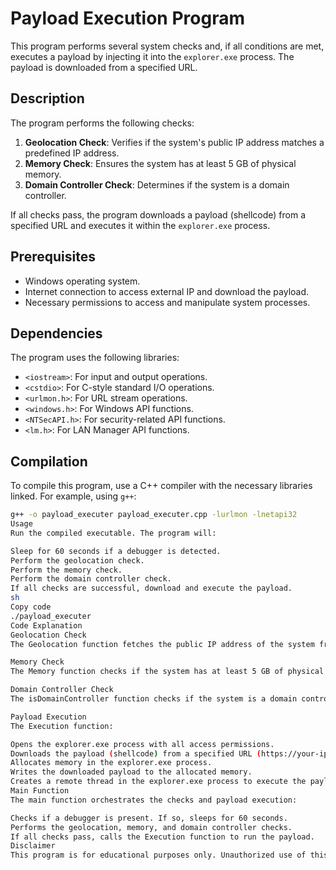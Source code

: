# Payload Execution Program

This program performs several system checks and, if all conditions are met, executes a payload by injecting it into the `explorer.exe` process. The payload is downloaded from a specified URL.

## Description

The program performs the following checks:

1. **Geolocation Check**: Verifies if the system's public IP address matches a predefined IP address.
2. **Memory Check**: Ensures the system has at least 5 GB of physical memory.
3. **Domain Controller Check**: Determines if the system is a domain controller.

If all checks pass, the program downloads a payload (shellcode) from a specified URL and executes it within the `explorer.exe` process.

## Prerequisites

- Windows operating system.
- Internet connection to access external IP and download the payload.
- Necessary permissions to access and manipulate system processes.

## Dependencies

The program uses the following libraries:

- `<iostream>`: For input and output operations.
- `<cstdio>`: For C-style standard I/O operations.
- `<urlmon.h>`: For URL stream operations.
- `<windows.h>`: For Windows API functions.
- `<NTSecAPI.h>`: For security-related API functions.
- `<lm.h>`: For LAN Manager API functions.

## Compilation

To compile this program, use a C++ compiler with the necessary libraries linked. For example, using `g++`:

```sh
g++ -o payload_executer payload_executer.cpp -lurlmon -lnetapi32
Usage
Run the compiled executable. The program will:

Sleep for 60 seconds if a debugger is detected.
Perform the geolocation check.
Perform the memory check.
Perform the domain controller check.
If all checks are successful, download and execute the payload.
sh
Copy code
./payload_executer
Code Explanation
Geolocation Check
The Geolocation function fetches the public IP address of the system from https://ifconfig.me/ip and compares it with a predefined IP address (192.168.40.226). If they match, it returns TRUE; otherwise, FALSE.

Memory Check
The Memory function checks if the system has at least 5 GB of physical memory. If true, it returns TRUE; otherwise, FALSE.

Domain Controller Check
The isDomainController function checks if the system is a domain controller by calling NetGetDCName. If it is a domain controller, it returns TRUE; otherwise, FALSE.

Payload Execution
The Execution function:

Opens the explorer.exe process with all access permissions.
Downloads the payload (shellcode) from a specified URL (https://your-ip.com/index.raw).
Allocates memory in the explorer.exe process.
Writes the downloaded payload to the allocated memory.
Creates a remote thread in the explorer.exe process to execute the payload.
Main Function
The main function orchestrates the checks and payload execution:

Checks if a debugger is present. If so, sleeps for 60 seconds.
Performs the geolocation, memory, and domain controller checks.
If all checks pass, calls the Execution function to run the payload.
Disclaimer
This program is for educational purposes only. Unauthorized use of this code, including using it to perform unauthorized actions on any system, is illegal and unethical. The author is not responsible for any misuse of this program. Use responsibly and legally.
